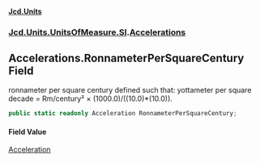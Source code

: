 #### [Jcd.Units](index 'index')
### [Jcd.Units.UnitsOfMeasure.SI](Jcd.Units.UnitsOfMeasure.SI 'Jcd.Units.UnitsOfMeasure.SI').[Accelerations](Accelerations 'Jcd.Units.UnitsOfMeasure.SI.Accelerations')

## Accelerations.RonnameterPerSquareCentury Field

ronnameter per square century defined such that: yottameter per square decade = Rm/century² ×
(1000.0)/((10.0)*(10.0)).

```csharp
public static readonly Acceleration RonnameterPerSquareCentury;
```

#### Field Value
[Acceleration](Acceleration 'Jcd.Units.UnitTypes.Acceleration')